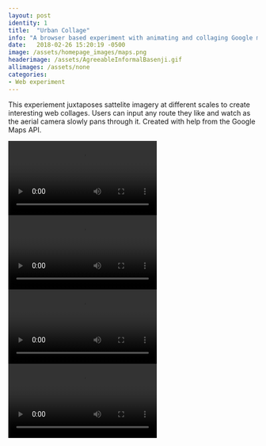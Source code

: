 ```yaml
---
layout: post
identity: 1
title:  "Urban Collage"
info: "A browser based experiment with animating and collaging Google maps."
date:   2018-02-26 15:20:19 -0500
image: /assets/homepage_images/maps.png
headerimage: /assets/AgreeableInformalBasenji.gif
allimages: /assets/none
categories:
- Web experiment 
---
```


This experiement juxtaposes sattelite imagery at different scales to create interesting web collages. Users can input any route they like and watch as the aerial camera slowly pans through it. Created with help from the Google Maps API. 

<div>
  <video autoPlay loop>
    <source src="/assets/video/maps/1.mp4" type="video/mp4"/>
  </video>
</div>

<div>
  <video autoPlay loop>
    <source src="/assets/video/maps/tes.mp4" type="video/mp4"/>
  </video>
</div>

<div>
  <video autoPlay loop>
    <source src="/assets/video/maps/3.mp4" type="video/mp4"/>
  </video>
</div>

<div>
  <video autoPlay loop>
    <source src="/assets/video/maps/bes.mp4" type="video/mp4"/>
  </video>
</div>





